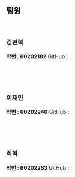 ## **팀원**

<br/>

### 김민혁

**학번 : 60202182**
GitHub : 


<br/><br/><br/>


### 이재민

**학번 : 60202240**
GitHub : 


<br/><br/><br/>

### 최혁

**학번 : 60202263**
GitHub : 



